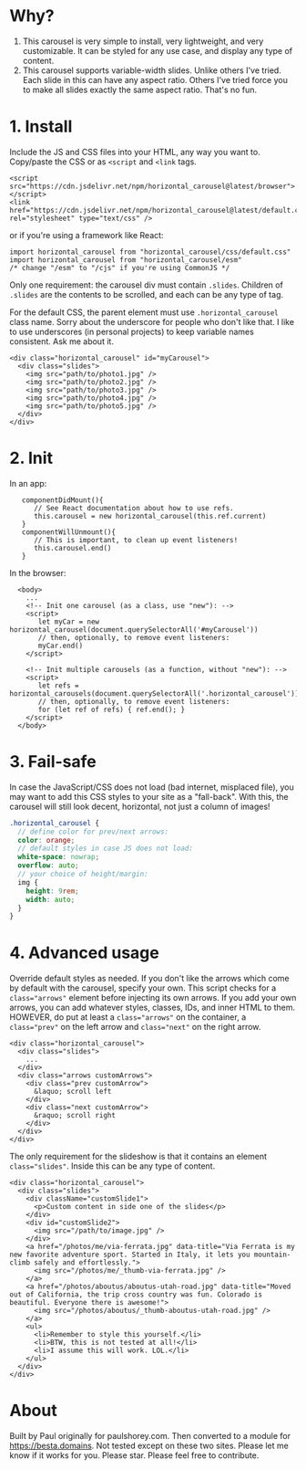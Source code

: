 # Why?

1. This carousel is very simple to install, very lightweight, and very customizable. It can be styled for any use case, and display any type of content.
2. This carousel supports variable-width slides. Unlike others I've tried. Each slide in this can have any aspect ratio. Others I've tried force you to make all slides exactly the same aspect ratio. That's no fun.

# 1. Install

Include the JS and CSS files into your HTML, any way you want to. Copy/paste the CSS or as `<script` and `<link` tags.

```
<script src="https://cdn.jsdelivr.net/npm/horizontal_carousel@latest/browser"></script>
<link href="https://cdn.jsdelivr.net/npm/horizontal_carousel@latest/default.css" rel="stylesheet" type="text/css" />
```
or if you're using a framework like React:
```
import horizontal_carousel from "horizontal_carousel/css/default.css"
import horizontal_carousel from "horizontal_carousel/esm"
/* change "/esm" to "/cjs" if you're using CommonJS */
```

Only one requirement: the carousel div must contain `.slides`. Children of `.slides` are the contents to be scrolled, and each can be any type of tag.

For the default CSS, the parent element must use `.horizontal_carousel` class name. Sorry about the underscore for people who don't like that. I like to use underscores (in personal projects) to keep variable names consistent. Ask me about it.
```
<div class="horizontal_carousel" id="myCarousel">
  <div class="slides">
    <img src="path/to/photo1.jpg" />
    <img src="path/to/photo2.jpg" />
    <img src="path/to/photo3.jpg" />
    <img src="path/to/photo4.jpg" />
    <img src="path/to/photo5.jpg" />
  </div>
</div>
```

# 2. Init
In an app:
```
   componentDidMount(){
      // See React documentation about how to use refs.
      this.carousel = new horizontal_carousel(this.ref.current)
   }
   componentWillUnmount(){
      // This is important, to clean up event listeners!
      this.carousel.end()
   }
```
In the browser:
```
  <body>
    ...
    <!-- Init one carousel (as a class, use "new"): -->
    <script>
       let myCar = new horizontal_carousel(document.querySelectorAll('#myCarousel'))
       // then, optionally, to remove event listeners:
       myCar.end()
    </script>

    <!-- Init multiple carousels (as a function, without "new"): -->
    <script>
       let refs = horizontal_carousels(document.querySelectorAll('.horizontal_carousel'))
       // then, optionally, to remove event listeners:
       for (let ref of refs) { ref.end(); }
    </script>
  </body>
```

# 3. Fail-safe

In case the JavaScript/CSS does not load (bad internet, misplaced file), you may want to add this CSS styles to your site as a "fall-back". With this, the carousel will still look decent, horizontal, not just a column of images!

```scss
.horizontal_carousel {
  // define color for prev/next arrows:
  color: orange;
  // default styles in case JS does not load:
  white-space: nowrap;
  overflow: auto;
  // your choice of height/margin:
  img {
    height: 9rem;
    width: auto;
  }
}
```

# 4. Advanced usage

Override default styles as needed. If you don't like the arrows which come by default with the carousel, specify your own. This script checks for a `class="arrows"` element before injecting its own arrows. If you add your own arrows, you can add whatever styles, classes, IDs, and inner HTML to them. HOWEVER, do put at least a `class="arrows"` on the container, a `class="prev"` on the left arrow and `class="next"` on the right arrow.

```
<div class="horizontal_carousel">
  <div class="slides">
    ...
  </div>
  <div class="arrows customArrows">
    <div class="prev customArrow">
      &laquo; scroll left
    </div>
    <div class="next customArrow">
      &raquo; scroll right
    </div>
  </div>
</div>
```

The only requirement for the slideshow is that it contains an element `class="slides"`. Inside this can be any type of content.

```
<div class="horizontal_carousel">
  <div class="slides">
    <div className="customSlide1">
      <p>Custom content in side one of the slides</p>
    </div>
    <div id="customSlide2">
      <img src="/path/to/image.jpg" />
    </div>
    <a href="/photos/me/via-ferrata.jpg" data-title="Via Ferrata is my new favorite adventure sport. Started in Italy, it lets you mountain-climb safely and effortlessly.">
      <img src="/photos/me/_thumb-via-ferrata.jpg" />
    </a>
    <a href="/photos/aboutus/aboutus-utah-road.jpg" data-title="Moved out of California, the trip cross country was fun. Colorado is beautiful. Everyone there is awesome!">
      <img src="/photos/aboutus/_thumb-aboutus-utah-road.jpg" />
    </a>
    <ul>
      <li>Remember to style this yourself.</li>
      <li>BTW, this is not tested at all!</li>
      <li>I assume this will work. LOL.</li>
    </ul>
  </div>
</div>
```

# About

Built by Paul originally for paulshorey.com. Then converted to a module for https://besta.domains. Not tested except on these two sites. Please let me know if it works for you. Please star. Please feel free to contribute.
